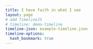 ```yaml
---
title: I have faith in what I see
layout: page
# add TimelineJS
# timeline: demo-timeline
timeline-json: example-timeline.json
timeline-options:
  hash_bookmark: true
---
```

